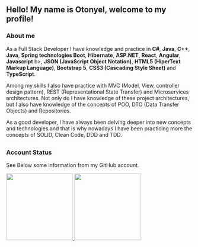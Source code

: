 ## Hello! My name is Otonyel, welcome to my profile!

### About me
<p>
  As a Full Stack Developer I have knowledge and practice in <b>C#</b>, <b>Java</b>, <b>C++</b>, <b>Java</b>, <b>Spring technologies Boot</b>, <b>Hibernate</b>, <b>ASP.NET</b>, <b>React</b>, <b>Angular</b>, <b>Javascript</b> b>, <b>JSON (JavaScript Object Notation)</b>, <b>HTML5 (HiperText Markup Language)</b>, <b>Bootstrap 5</b>, <b>CSS3 (Cascading Style Sheet) </b> and <b>TypeScript</b>.
</p>

<p>
  Among my skills I also have practice with MVC (Model, View, controller design pattern), REST (Representational State Transfer) and Microservices architectures. Not only do I have knowledge of these project architectures, but I also have knowledge of the concepts of POO, DTO (Data Transfer Objects) and Repositories.
</p>

<p>
  As a good developer, I have always been delving deeper into new concepts and technologies and that is why nowadays I have been practicing more the concepts of SOLID, Clean Code, DDD and TDD.
</p>

##

### Account Status

<p>
  See Below some information from my GitHub account.
</p>

<div>
  <a href="https://github.com/otonyel">
    <img height="180em" src="https://github-readme-stats.vercel.app/api?username=otonyel&show_icons=true&theme=dark"/>
    <img height="180em" src="https://github-readme-stats.vercel.app/api/top-langs/?username=otonyel&layout=compact&langs_count=16&theme=dark"/>
  </a>
</div>

##
